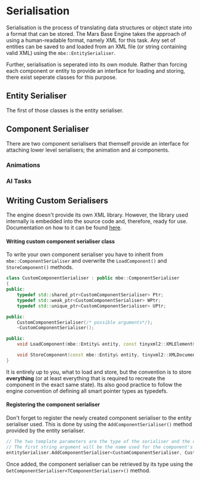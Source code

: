 # Serialisation
Serialisation is the process of translating data structures or object state into a format that can be stored. The Mars Base Engine takes the approach of using a human-readable format, namely XML for this task. Any set of entities can be saved to and loaded from an XML file (or string containing valid XML) using the ```mbe::EntitySerialiser```.

Further, serialisation is seperated into its own module. Rather than forcing each component or entity to provide an interface for loading and storing, there exist seperate classes for this purpose.

## Entity Serialiser
The first of those classes is the entity serialiser. 

## Component Serialiser


There are two component serialisers that themself provide an interface for attaching lower level serialisers; the animation and ai components.

### Animations

### AI Tasks

## Writing Custom Serialisers
The engine doesn't provide its own XML library. However, the library used internally is embedded into the source code and, therefore, ready for use. Documentation on how to it can be found [here](http://www.grinninglizard.com/tinyxml2/).

#### Writing custom component serialiser class

To write your own component serialiser you have to inherit from ```mbe::ComponentSerialiser``` and overwrite the ```LoadComponent()``` and ```StoreComponent()``` methods.

```cpp
class CustomComponentSerialiser : public mbe::ComponentSerialiser
{
public:
    typedef std::shared_ptr<CustomComponentSerialiser> Ptr;
    typedef std::weak_ptr<CustomComponentSerialiser> WPtr;
    typedef std::unique_ptr<CustomComponentSerialiser> UPtr;

public:
    CustomComponentSerialiser(/* possible arguments*/);
    ~CustomComponentSerialiser();

public:
    void LoadComponent(mbe::Entity& entity, const tinyxml2::XMLElement& componentData) override;

    void StoreComponent(const mbe::Entity& entity, tinyxml2::XMLDocument& document, tinyxml2::XMLElement& componentData) override;
}
```

It is entirely up to you, what to load and store, but the convention is to store **everything** (or at least everything that is required to recreate the component in the exact same state). Its also good practice to follow the engine convention of defining all smart pointer types as typedefs.

#### Registering the component serialiser
Don't forget to register the newly created component serialiser to the entity serialiser used. This is done by using the ```AddComponentSerialiser()``` method provided by the entity serialiser.

```cpp
// The two template parameters are the type of the serialiser and the component this serialiser is added for
// The first string argument will be the name used for the component's type attribute in the XML file
entitySerialiser.AddComponentSerialiser<CustomComponentSerialiser, CustomComponent>("CustomComponent", /*possible arguments*/);
```

Once added, the component serialiser can be retrieved by its type using the ```GetComponentSerialiser<TComponentSerialiser>()``` method.
